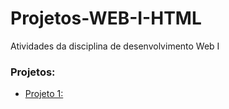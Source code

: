 # Projetos-WEB-I-HTML
Atividades da disciplina de desenvolvimento Web I
### Projetos:
- [Projeto 1:](https://github.com/Ydvtim/Projetos-WEB-I-HTML/tree/main/Projeto1)
